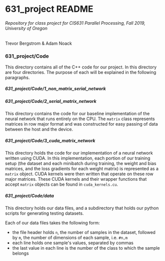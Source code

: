 # 631_project README
###### Repository for class project for CIS631 Parallel Processing, Fall 2019, University of Oregon
Trevor Bergstrom & Adam Noack

### 631_project/Code
This directory contains all of the C++ code for our project. In this directory are four directories. The purpose of each will be explained in the following paragraphs.

##### 631_project/Code/1_non_matrix_serial_network

##### 631_project/Code/2_serial_matrix_network
This directory contains the code for our baseline implementation of the neural network that runs entirely on the CPU. The `matrix` class represents matrices in row major format and was constructed for easy passing of data between the host and the device.

##### 631_project/Code/3_cuda_matrix_network
This directory holds the code for our implementation of a neural network written using CUDA. In this implementation, each portion of our training setup (the dataset and each minibatch during training, the weight and bias matrices, and the loss gradients for each weight matrix) is represented as a `matrix` object. CUDA kernels were then written that operate on these row major matrices. These CUDA kernels and their wrapper functions that accept `matrix` objects can be found in `cuda_kernels.cu`. 

##### 631_project/Code/data
This directory holds our data files, and a subdirectory that holds our python scripts for generating testing datasets.

Each of our data files takes the following form:
  - the file header holds `n`, the number of samples in the dataset, followed by `m`, the number of dimensions of each sample, i.e. `#n,m`
  - each line holds one sample's values, separated by commas
  - the last value in each line is the number of the class to which the sample belongs

